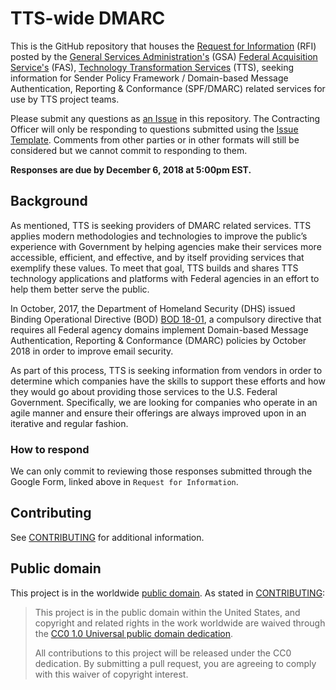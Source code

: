# TTS-wide DMARC

This is the GitHub repository that houses the [Request for Information](https://docs.google.com/forms/d/e/1FAIpQLScwD-htT1fTRU6Y6TuIp6JOI25_m9oeSoeE3f6N53CnSa7UeA/viewform?usp=sf_link) (RFI) posted by the [General Services Administration's](https://www.gsa.gov/) (GSA) [Federal Acquisition Service's](https://www.gsa.gov/about-us/organization/federal-acquisition-service) (FAS), [Technology Transformation Services](https://www.gsa.gov/about-us/organization/federal-acquisition-service/technology-transformation-services) (TTS), seeking information for Sender Policy Framework / Domain-based Message Authentication, Reporting & Conformance (SPF/DMARC) related services for use by TTS project teams.

Please submit any questions as [an Issue](https://github.com/18F/tts-buy-dmarc/issues) in this repository. The Contracting Officer will only be responding to questions submitted using the [Issue Template](https://github.com/18F/tts-buy-dmarc/issues/new). Comments from other parties or in other formats will still be considered but we cannot commit to responding to them.

**Responses are due by December 6, 2018 at 5:00pm EST.**

## Background

As mentioned, TTS is seeking providers of DMARC related services. TTS applies modern methodologies and technologies to improve the public’s experience with Government by helping agencies make their services more accessible, efficient, and effective, and by itself providing services that exemplify these values. To meet that goal, TTS builds and shares TTS technology applications and platforms with Federal agencies in an effort to help them better serve the public. 

In October, 2017, the Department of Homeland Security (DHS) issued Binding Operational Directive (BOD) [BOD 18-01](https://cyber.dhs.gov/bod/18-01/), a compulsory directive that requires all Federal agency domains implement Domain-based Message Authentication, Reporting & Conformance (DMARC) policies by October 2018 in order to improve email security. 

As part of this process, TTS is seeking information from vendors in order to determine which companies have the skills to support these efforts and how they would go about providing those services to the U.S. Federal Government. Specifically, we are looking for companies who operate in an agile manner and ensure their offerings are always improved upon in an iterative and regular fashion.

### How to respond

We can only commit to reviewing those responses submitted through the Google Form, linked above in `Request for Information`.

## Contributing

See [CONTRIBUTING](CONTRIBUTING.md) for additional information.

## Public domain

This project is in the worldwide [public domain](LICENSE.md). As stated in [CONTRIBUTING](CONTRIBUTING.md):

> This project is in the public domain within the United States, and copyright and related rights in the work worldwide are waived through the [CC0 1.0 Universal public domain dedication](https://creativecommons.org/publicdomain/zero/1.0/).
>
> All contributions to this project will be released under the CC0 dedication. By submitting a pull request, you are agreeing to comply with this waiver of copyright interest.
